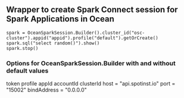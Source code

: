## Wrapper to create Spark Connect session for Spark Applications in Ocean

```
spark = OceanSparkSession.Builder().cluster_id("osc-cluster").appid("appid").profile("default").getOrCreate()
spark.sql("select random()").show()
spark.stop()
```

### Options for OceanSparkSession.Builder with and without default values

token
profile
appId
accountId
clusterId
host = "api.spotinst.io"
port = "15002"
bindAddress = "0.0.0.0"